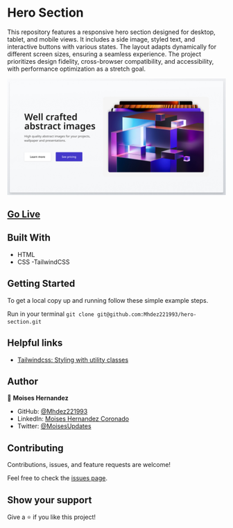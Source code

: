 # Hero Section

This repository features a responsive hero section designed for desktop, tablet, and mobile views. It includes a side image, styled text, and interactive buttons with various states. The layout adapts dynamically for different screen sizes, ensuring a seamless experience. The project prioritizes design fidelity, cross-browser compatibility, and accessibility, with performance optimization as a stretch goal.

![screenshot](/designs/Desktop.jpg)

## [Go Live](https://mhdez221993.github.io/hero-section/)

## Built With

- HTML
- CSS
  -TailwindCSS

## Getting Started

To get a local copy up and running follow these simple example steps.

Run in your terminal `git clone git@github.com:Mhdez221993/hero-section.git`

## Helpful links

- [Tailwindcss: Styling with utility classes](https://tailwindcss.com/docs/styling-with-utility-classes)

## Author

👤 **Moises Hernandez**

- GitHub: [@Mhdez221993](https://github.com/Mhdez221993)
- LinkedIn: [Moises Hernandez Coronado](https://www.linkedin.com/in/moises-hdez-coronado/)
- Twitter: [@MoisesUpdates](https://twitter.com/MoisesUpdates)

## Contributing

Contributions, issues, and feature requests are welcome!

Feel free to check the [issues page](https://github.com/Mhdez221993/hero-section/issues).

## Show your support

Give a ⭐️ if you like this project!
